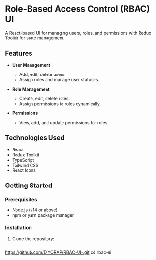 # Role-Based Access Control (RBAC) UI

A React-based UI for managing users, roles, and permissions with Redux Toolkit for state management.

## Features

- **User Management**
  - Add, edit, delete users.
  - Assign roles and manage user statuses.

- **Role Management**
  - Create, edit, delete roles.
  - Assign permissions to roles dynamically.

- **Permissions**
  - View, add, and update permissions for roles.

## Technologies Used

- React
- Redux Toolkit
- TypeScript
- Tailwind CSS
- React Icons

## Getting Started

### Prerequisites

- Node.js (v14 or above)
- npm or yarn package manager

### Installation

1. Clone the repository:
   ```bash
https://github.com/DIYORAP/RBAC-UI-.git
cd rbac-ui
